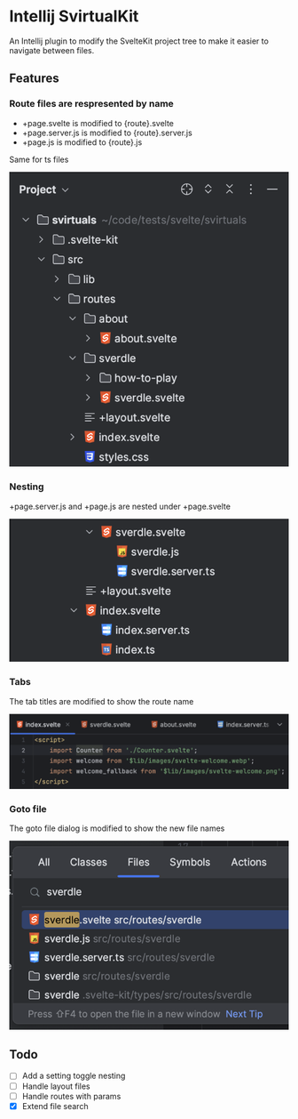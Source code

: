 # Intellij SvirtualKit

An Intellij plugin to modify the SvelteKit project tree to make it easier to navigate between files.

## Features

### Route files are respresented by name

- +page.svelte is modified to {route}.svelte
- +page.server.js is modified to {route}.server.js
- +page.js is modified to {route}.js

Same for ts files

![routes.png](src/main/resources/images/routes.png)

### Nesting

+page.server.js and +page.js are nested under +page.svelte

![nesting.png](src/main/resources/images/nesting.png)

### Tabs

The tab titles are modified to show the route name

![tabs.png](src/main/resources/images/tabs.png)

### Goto file

The goto file dialog is modified to show the new file names

![goto.png](src/main/resources/images/goto-file.png)

## Todo

- [ ] Add a setting toggle nesting
- [ ] Handle layout files
- [ ] Handle routes with params
- [x] Extend file search